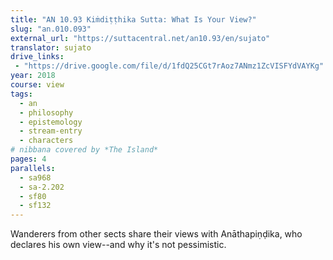 ```yaml
---
title: "AN 10.93 Kiṁdiṭṭhika Sutta: What Is Your View?"
slug: "an.010.093"
external_url: "https://suttacentral.net/an10.93/en/sujato"
translator: sujato
drive_links:
 - "https://drive.google.com/file/d/1fdQ25CGt7rAoz7ANmz1ZcVISFYdVAYKg"
year: 2018
course: view
tags:
  - an
  - philosophy
  - epistemology
  - stream-entry
  - characters
# nibbana covered by *The Island*
pages: 4
parallels:
  - sa968
  - sa-2.202
  - sf80
  - sf132
---
```


Wanderers from other sects share their views with Anāthapiṇḍika, who declares his own view--and why it's not pessimistic.

